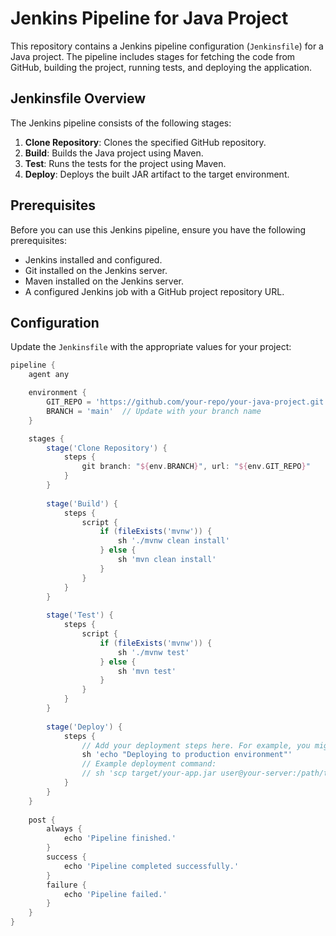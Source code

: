 # Jenkins Pipeline for Java Project

This repository contains a Jenkins pipeline configuration (`Jenkinsfile`) for a Java project. The pipeline includes stages for fetching the code from GitHub, building the project, running tests, and deploying the application.

## Jenkinsfile Overview

The Jenkins pipeline consists of the following stages:

1. **Clone Repository**: Clones the specified GitHub repository.
2. **Build**: Builds the Java project using Maven.
3. **Test**: Runs the tests for the project using Maven.
4. **Deploy**: Deploys the built JAR artifact to the target environment.

## Prerequisites

Before you can use this Jenkins pipeline, ensure you have the following prerequisites:

- Jenkins installed and configured.
- Git installed on the Jenkins server.
- Maven installed on the Jenkins server.
- A configured Jenkins job with a GitHub project repository URL.

## Configuration

Update the `Jenkinsfile` with the appropriate values for your project:

```groovy
pipeline {
    agent any

    environment {
        GIT_REPO = 'https://github.com/your-repo/your-java-project.git'  // Update with your GitHub repository URL
        BRANCH = 'main'  // Update with your branch name
    }

    stages {
        stage('Clone Repository') {
            steps {
                git branch: "${env.BRANCH}", url: "${env.GIT_REPO}"
            }
        }
        
        stage('Build') {
            steps {
                script {
                    if (fileExists('mvnw')) {
                        sh './mvnw clean install'
                    } else {
                        sh 'mvn clean install'
                    }
                }
            }
        }
        
        stage('Test') {
            steps {
                script {
                    if (fileExists('mvnw')) {
                        sh './mvnw test'
                    } else {
                        sh 'mvn test'
                    }
                }
            }
        }
        
        stage('Deploy') {
            steps {
                // Add your deployment steps here. For example, you might copy the built artifacts to a remote server.
                sh 'echo "Deploying to production environment"'
                // Example deployment command:
                // sh 'scp target/your-app.jar user@your-server:/path/to/deploy'
            }
        }
    }
    
    post {
        always {
            echo 'Pipeline finished.'
        }
        success {
            echo 'Pipeline completed successfully.'
        }
        failure {
            echo 'Pipeline failed.'
        }
    }
}

